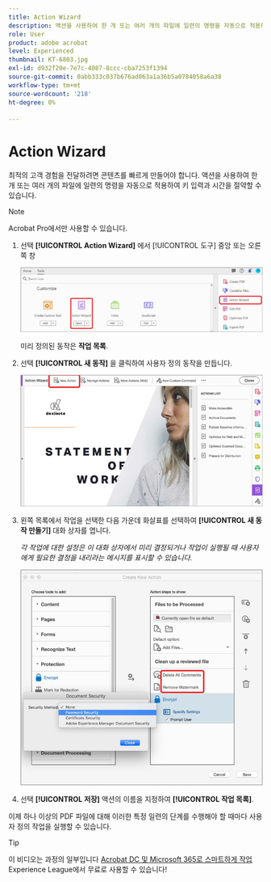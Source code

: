 ```yaml
---
title: Action Wizard
description: 액션을 사용하여 한 개 또는 여러 개의 파일에 일련의 명령을 자동으로 적용하여 키 입력과 시간 절약
role: User
product: adobe acrobat
level: Experienced
thumbnail: KT-6803.jpg
exl-id: d932f20e-7e7c-4087-8ccc-cba7253f1394
source-git-commit: 0abb333c037b676ad063a1a36b5a0784058a6a38
workflow-type: tm+mt
source-wordcount: '218'
ht-degree: 0%

---
```


# Action Wizard

최적의 고객 경험을 전달하려면 콘텐츠를 빠르게 만들어야 합니다. 액션을 사용하여 한 개 또는 여러 개의 파일에 일련의 명령을 자동으로 적용하여 키 입력과 시간을 절약할 수 있습니다.

>[!NOTE]
>
>Acrobat Pro에서만 사용할 수 있습니다.

1. 선택 **[!UICONTROL Action Wizard]** 에서 [!UICONTROL 도구] 중앙 또는 오른쪽 창

   ![Action Wizard 1단계](../assets/ActionWizard_1.png)

   미리 정의된 동작은 **작업 목록**.

1. 선택 **[!UICONTROL 새 동작]** 을 클릭하여 사용자 정의 동작을 만듭니다.

   ![Action Wizard 2단계](../assets/ActionWizard_2.png)

1. 왼쪽 목록에서 작업을 선택한 다음 가운데 화살표를 선택하여 **[!UICONTROL 새 동작 만들기]** 대화 상자를 엽니다.

   *각 작업에 대한 설정은 이 대화 상자에서 미리 결정되거나 작업이 실행될 때 사용자에게 필요한 결정을 내리라는 메시지를 표시할 수 있습니다.*

   ![Action Wizard 3단계](../assets/ActionWizard_3.png)

1. 선택 **[!UICONTROL 저장]** 액션의 이름을 지정하여 **[!UICONTROL 작업 목록]**.

이제 하나 이상의 PDF 파일에 대해 이러한 특정 일련의 단계를 수행해야 할 때마다 사용자 정의 작업을 실행할 수 있습니다.

>[!TIP]
>
>이 비디오는 과정의 일부입니다 [Acrobat DC 및 Microsoft 365로 스마트하게 작업](https://experienceleague.adobe.com/?recommended=Acrobat-U-1-2021.microsoft365) Experience League에서 무료로 사용할 수 있습니다!
